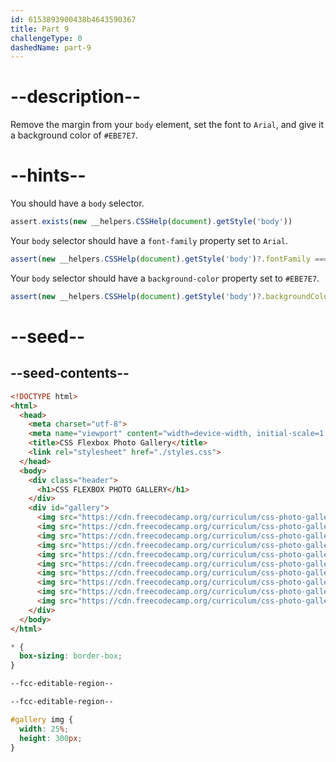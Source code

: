 ```yaml
---
id: 6153893900438b4643590367
title: Part 9
challengeType: 0
dashedName: part-9
---
```


# --description--

Remove the margin from your `body` element, set the font to `Arial`, and give it a background color of `#EBE7E7`.

# --hints--

You should have a `body` selector.

```js
assert.exists(new __helpers.CSSHelp(document).getStyle('body'))
```

Your `body` selector should have a `font-family` property set to `Arial`.

```js
assert(new __helpers.CSSHelp(document).getStyle('body')?.fontFamily === 'Arial');
```

Your `body` selector should have a `background-color` property set to `#EBE7E7`.

```js
assert(new __helpers.CSSHelp(document).getStyle('body')?.backgroundColor === 'rgb(235, 231, 231)');
```

# --seed--

## --seed-contents--

```html
<!DOCTYPE html>
<html>
  <head>
    <meta charset="utf-8">
    <meta name="viewport" content="width=device-width, initial-scale=1.0">
    <title>CSS Flexbox Photo Gallery</title>
    <link rel="stylesheet" href="./styles.css">
  </head>
  <body>
    <div class="header">
      <h1>CSS FLEXBOX PHOTO GALLERY</h1>
    </div>
    <div id="gallery">
      <img src="https://cdn.freecodecamp.org/curriculum/css-photo-gallery/1.jpg"/>
      <img src="https://cdn.freecodecamp.org/curriculum/css-photo-gallery/2.jpg"/>
      <img src="https://cdn.freecodecamp.org/curriculum/css-photo-gallery/3.jpg"/>
      <img src="https://cdn.freecodecamp.org/curriculum/css-photo-gallery/4.jpg"/>
      <img src="https://cdn.freecodecamp.org/curriculum/css-photo-gallery/5.jpg"/>
      <img src="https://cdn.freecodecamp.org/curriculum/css-photo-gallery/6.jpg"/>
      <img src="https://cdn.freecodecamp.org/curriculum/css-photo-gallery/7.jpg"/>
      <img src="https://cdn.freecodecamp.org/curriculum/css-photo-gallery/8.jpg"/>
      <img src="https://cdn.freecodecamp.org/curriculum/css-photo-gallery/9.jpg"/>
      <img src="https://cdn.freecodecamp.org/curriculum/css-photo-gallery/10.jpg"/>
    </div>
  </body>
</html>
```

```css
* {
  box-sizing: border-box;
}

--fcc-editable-region--

--fcc-editable-region--

#gallery img {
  width: 25%;
  height: 300px;
}
```
